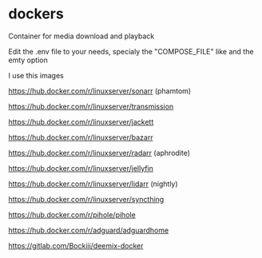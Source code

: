 # dockers
Container for media download and playback

Edit the .env file to your needs, specialy the "COMPOSE_FILE" like and the emty option



I use this images

https://hub.docker.com/r/linuxserver/sonarr (phamtom)

https://hub.docker.com/r/linuxserver/transmission

https://hub.docker.com/r/linuxserver/jackett

https://hub.docker.com/r/linuxserver/bazarr

https://hub.docker.com/r/linuxserver/radarr (aphrodite)

https://hub.docker.com/r/linuxserver/jellyfin

https://hub.docker.com/r/linuxserver/lidarr (nightly)

https://hub.docker.com/r/linuxserver/syncthing

https://hub.docker.com/r/pihole/pihole

https://hub.docker.com/r/adguard/adguardhome

https://gitlab.com/Bockiii/deemix-docker
